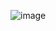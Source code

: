 ![image](https://github.com/vahap-18/InstaFatfer/assets/110054429/13fb2411-f1e1-4a51-8f11-7916145e226b)
